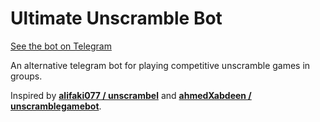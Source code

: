 
# Ultimate Unscramble Bot

[See the bot on Telegram](https://t.me/ultimateUnscrambleBot)

An alternative telegram bot for playing competitive unscramble games in groups. 

Inspired by [**alifaki077 / unscrambel**](https://github.com/alifaki077/unscrambel) and [**ahmedXabdeen / unscramblegamebot**](https://github.com/ahmedXabdeen/unscramblegamebot).
